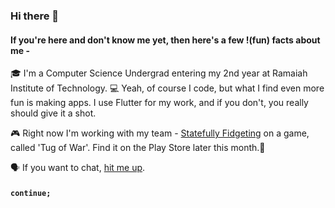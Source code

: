 ### Hi there 👋

#### If you're here and don't know me yet, then here's a few !(fun) facts about me - 
🎓 I'm a Computer Science Undergrad entering my 2nd year at Ramaiah Institute of Technology.
💻 Yeah, of course I code, but what I find even more fun is making apps.
I use Flutter for my work, and if you don't, you really should give it a shot.

🎮 Right now I'm working with my team - [Statefully Fidgeting](github.com/statefully-fidgeting) on a game, called 'Tug of War'.  Find it on the Play Store later this month.🤠

🗣 If you want to chat, [hit me up](https://www.instagram.com/psk_907/).

#### `continue;`
<!--
**psk907/psk907** is a ✨ _special_ ✨ repository because its `README.md` (this file) appears on your GitHub profile. -->
